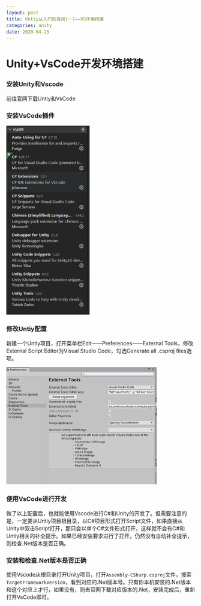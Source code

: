 ```yaml
---
layout: post
title: Untiy从入门到自闭(一)——VS环境搭建
categories: unity
date: 2020-04-25
---
```


# Unity+VsCode开发环境搭建

### 安装Unity和Vscode

前往官网下载Untiy和VsCode

### 安装VsCode插件

<img src="2020-04-25-Unity+VsCode.assets/image-20200425192827275.png" alt="image-20200425192827275" style="zoom: 67%;" />

### 修改Untiy配置

新建一个Untiy项目，打开菜单栏Edit——Preferences——External Tools，修改External Script Editor为Visual Studio Code，勾选Generate all .csproj files选项。

<img src="2020-04-25-Unity+VsCode.assets/image-20200425193234484.png" alt="image-20200425193234484" style="zoom:50%;" />

### 使用VsCode进行开发

做了以上配置后，也就能使用Vscode进行C#和Unity的开发了。但需要注意的是，一定要从Untiy项目根目录，以C#项目形式打开Script文件，如果直接从Unity中双击Script打开，那只会以单个C#文件形式打开，这样就不会有C#和Untiy相关的补全提示。如果已经安装要求进行了打开，仍然没有自动补全提示，则检查.Net版本是否正确。

### 安装和检查.Net版本是否正确

使用Vscode从根目录打开Unity项目，打开`Assembly-CSharp.csproj`文件，搜索`TargetFrameworkVersion`，看到对应的.Net版本号。只有你本机安装的.Net版本和这个对应上才行，如果没有，则去官网下载对应版本的.Net，安装完成后，重新打开VsCode即可。